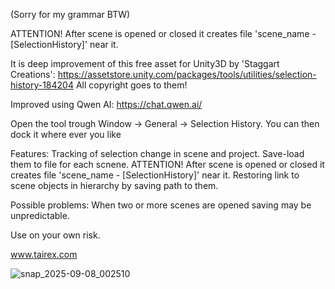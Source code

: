 (Sorry for my grammar BTW)

ATTENTION!
After scene is opened or closed it creates file 'scene_name - [SelectionHistory]' near it. 

It is deep improvement of this free asset for Unity3D by 'Staggart Creations': https://assetstore.unity.com/packages/tools/utilities/selection-history-184204
All copyright goes to them!

Improved using Qwen AI: https://chat.qwen.ai/

Open the tool trough
     Window -> General -> Selection History. 
     You can then dock it where ever you like

Features:
    Tracking of selection change in scene and project.
    Save-load them to file for each scnene.
           ATTENTION!
           After scene is opened or closed it creates file 'scene_name - [SelectionHistory]' near it. 
   Restoring link to scene objects in hierarchy by saving path to them.

Possible problems:
   When two or more scenes are opened saving may be unpredictable.

Use on your own risk.

www.tairex.com

![snap_2025-09-08_002510](https://github.com/user-attachments/assets/d5b7b3d2-955b-49b9-9375-ddda57dbbea9)
